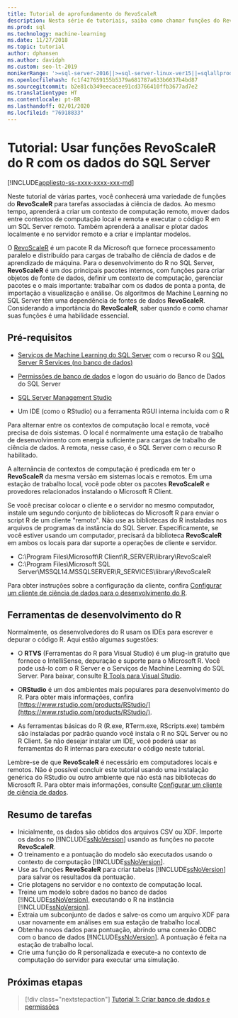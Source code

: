 ```yaml
---
title: Tutorial de aprofundamento do RevoScaleR
description: Nesta série de tutoriais, saiba como chamar funções do RevoScaleR usando a integração ao R do Machine Learning do SQL Server.
ms.prod: sql
ms.technology: machine-learning
ms.date: 11/27/2018
ms.topic: tutorial
author: dphansen
ms.author: davidph
ms.custom: seo-lt-2019
monikerRange: '>=sql-server-2016||>=sql-server-linux-ver15||=sqlallproducts-allversions'
ms.openlocfilehash: fc1f427659155b5379a681787a633b6037b4bd87
ms.sourcegitcommit: b2e81cb349eecacee91cd3766410ffb3677ad7e2
ms.translationtype: HT
ms.contentlocale: pt-BR
ms.lasthandoff: 02/01/2020
ms.locfileid: "76918833"
---
```

# <a name="tutorial-use-revoscaler-r-functions-with-sql-server-data"></a>Tutorial: Usar funções RevoScaleR do R com os dados do SQL Server
[!INCLUDE[appliesto-ss-xxxx-xxxx-xxx-md](../../includes/appliesto-ss-xxxx-xxxx-xxx-md.md)]

Neste tutorial de várias partes, você conhecerá uma variedade de funções do **RevoScaleR** para tarefas associadas à ciência de dados. Ao mesmo tempo, aprenderá a criar um contexto de computação remoto, mover dados entre contextos de computação local e remota e executar o código R em um SQL Server remoto. Também aprenderá a analisar e plotar dados localmente e no servidor remoto e a criar e implantar modelos.

O [RevoScaleR](https://docs.microsoft.com/machine-learning-server/r-reference/revoscaler/revoscaler) é um pacote R da Microsoft que fornece processamento paralelo e distribuído para cargas de trabalho de ciência de dados e de aprendizado de máquina. Para o desenvolvimento do R no SQL Server, **RevoScaleR** é um dos principais pacotes internos, com funções para criar objetos de fonte de dados, definir um contexto de computação, gerenciar pacotes e o mais importante: trabalhar com os dados de ponta a ponta, de importação a visualização e análise. Os algoritmos de Machine Learning no SQL Server têm uma dependência de fontes de dados **RevoScaleR**. Considerando a importância do **RevoScaleR**, saber quando e como chamar suas funções é uma habilidade essencial. 

## <a name="prerequisites"></a>Pré-requisitos

+ [Serviços de Machine Learning do SQL Server](../install/sql-machine-learning-services-windows-install.md) com o recurso R ou [SQL Server R Services (no banco de dados)](../install/sql-r-services-windows-install.md)
  
+ [Permissões de banco de dados](../security/user-permission.md) e logon do usuário do Banco de Dados do SQL Server

+ [SQL Server Management Studio](https://docs.microsoft.com/sql/ssms/download-sql-server-management-studio-ssms)

+ Um IDE (como o RStudio) ou a ferramenta RGUI interna incluída com o R

Para alternar entre os contextos de computação local e remota, você precisa de dois sistemas. O local é normalmente uma estação de trabalho de desenvolvimento com energia suficiente para cargas de trabalho de ciência de dados. A remota, nesse caso, é o SQL Server com o recurso R habilitado. 

A alternância de contextos de computação é predicada em ter o **RevoScaleR** da mesma versão em sistemas locais e remotos. Em uma estação de trabalho local, você pode obter os pacotes **RevoScaleR** e provedores relacionados instalando o Microsoft R Client.

Se você precisar colocar o cliente e o servidor no mesmo computador, instale um segundo conjunto de bibliotecas do Microsoft R para enviar o script R de um cliente "remoto". Não use as bibliotecas do R instaladas nos arquivos de programas da instância do SQL Server. Especificamente, se você estiver usando um computador, precisará da biblioteca **RevoScaleR** em ambos os locais para dar suporte a operações de cliente e servidor.

+ C:\Program Files\Microsoft\R Client\R_SERVER\library\RevoScaleR 
+ C:\Program Files\Microsoft SQL Server\MSSQL14.MSSQLSERVER\R_SERVICES\library\RevoScaleR

Para obter instruções sobre a configuração da cliente, confira [Configurar um cliente de ciência de dados para o desenvolvimento do R](../r/set-up-a-data-science-client.md).


## <a name="r-development-tools"></a>Ferramentas de desenvolvimento do R

Normalmente, os desenvolvedores do R usam os IDEs para escrever e depurar o código R. Aqui estão algumas sugestões:

- O **RTVS** (Ferramentas do R para Visual Studio) é um plug-in gratuito que fornece o IntelliSense, depuração e suporte para o Microsoft R. Você pode usá-lo com o R Server e o Serviços de Machine Learning do SQL Server. Para baixar, consulte [R Tools para Visual Studio](https://marketplace.visualstudio.com/items?itemName=MikhailArkhipov007.RTVS2019).

- O**RStudio** é um dos ambientes mais populares para desenvolvimento do R. Para obter mais informações, confira [https://www.rstudio.com/products/RStudio/](https://www.rstudio.com/products/RStudio/).

- As ferramentas básicas do R (R.exe, RTerm.exe, RScripts.exe) também são instaladas por padrão quando você instala o R no SQL Server ou no R Client. Se não desejar instalar um IDE, você poderá usar as ferramentas do R internas para executar o código neste tutorial.

Lembre-se de que **RevoScaleR** é necessário em computadores locais e remotos. Não é possível concluir este tutorial usando uma instalação genérica do RStudio ou outro ambiente que não está nas bibliotecas do Microsoft R. Para obter mais informações, consulte [Configurar um cliente de ciência de dados](../r/set-up-a-data-science-client.md).

## <a name="summary-of-tasks"></a>Resumo de tarefas

+ Inicialmente, os dados são obtidos dos arquivos CSV ou XDF. Importe os dados no [!INCLUDE[ssNoVersion](../../includes/ssnoversion-md.md)] usando as funções no pacote **RevoScaleR**.
+ O treinamento e a pontuação do modelo são executados usando o contexto de computação [!INCLUDE[ssNoVersion](../../includes/ssnoversion-md.md)]. 
+ Use as funções **RevoScaleR** para criar tabelas [!INCLUDE[ssNoVersion](../../includes/ssnoversion-md.md)] para salvar os resultados da pontuação.
+ Crie plotagens no servidor e no contexto de computação local.
+ Treine um modelo sobre dados no banco de dados [!INCLUDE[ssNoVersion](../../includes/ssnoversion-md.md)], executando o R na instância [!INCLUDE[ssNoVersion](../../includes/ssnoversion-md.md)].
+ Extraia um subconjunto de dados e salve-os como um arquivo XDF para usar novamente em análises em sua estação de trabalho local.
+ Obtenha novos dados para pontuação, abrindo uma conexão ODBC com o banco de dados [!INCLUDE[ssNoVersion](../../includes/ssnoversion-md.md)]. A pontuação é feita na estação de trabalho local.
+ Crie uma função do R personalizada e execute-a no contexto de computação do servidor para executar uma simulação.

## <a name="next-steps"></a>Próximas etapas

> [!div class="nextstepaction"]
> [Tutorial 1: Criar banco de dados e permissões](deepdive-work-with-sql-server-data-using-r.md)